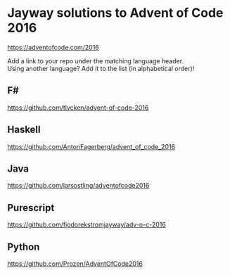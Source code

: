 # Jayway solutions to Advent of Code 2016

https://adventofcode.com/2016

Add a link to your repo under the matching language header.  
Using another language? Add it to the list (in alphabetical order)!

## F# #

https://github.com/tlycken/advent-of-code-2016

## Haskell
https://github.com/AntonFagerberg/advent_of_code_2016

## Java
https://github.com/larsostling/adventofcode2016

## Purescript
https://github.com/fjodorekstromjayway/adv-o-c-2016

## Python
https://github.com/Prozen/AdventOfCode2016

